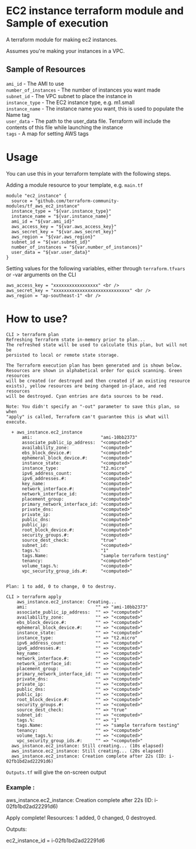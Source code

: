 # EC2 instance terraform module and Sample of execution

A terraform module for making ec2 instances.

Assumes you're making your instances in a VPC.

## Sample of Resources
`ami_id` - The AMI to use<br />
`number_of_instances` - The number of instances you want made<br />
`subnet_id` - The VPC subnet to place the instance in<br />
`instance_type` - The EC2 instance type, e.g. m1.small<br />
`instance_name` - The instance name you want, this is used to populate the Name tag<br />
`user_data` - The path to the user_data file. Terraform will include the contents of this file while launching the instance<br />
`tags` - A map for setting AWS tags<br /> 

# Usage

You can use this in your terraform template with the following steps.

Adding a module resource to your template, e.g. `main.tf`

    module "ec2_instance" {
      source = "github.com/terraform-community-modules/tf_aws_ec2_instance"
      instance_type = "${var.instance_type}"
      instance_name = "${var.instance_name}"
      ami_id = "${var.ami_id}"
      aws_access_key = "${var.aws_access_key}"
      aws_secret_key = "${var.aws_secret_key}"
      aws_region = "${var.aws_region}"
      subnet_id = "${var.subnet_id}"
      number_of_instances = "${var.number_of_instances}"
      user_data = "${var.user_data}"
    }

Setting values for the following variables, either through `terraform.tfvars` or -var arguments on the CLI<br />
      
    aws_access_key = "xxxxxxxxxxxxxxxxx" <br /> 
    aws_secret_key = "xxxxxxxxxxxxxxxxxxxxxxxxxxxxx" <br /> 
    aws_region = "ap-southeast-1" <br /> 


# How to use?

    CLI > terraform plan
    Refreshing Terraform state in-memory prior to plan...
    The refreshed state will be used to calculate this plan, but will not be
    persisted to local or remote state storage.

    The Terraform execution plan has been generated and is shown below.
    Resources are shown in alphabetical order for quick scanning. Green resources
    will be created (or destroyed and then created if an existing resource
    exists), yellow resources are being changed in-place, and red resources
    will be destroyed. Cyan entries are data sources to be read.

    Note: You didn't specify an "-out" parameter to save this plan, so when
    "apply" is called, Terraform can't guarantee this is what will execute.

      + aws_instance.ec2_instance
          ami:                          "ami-10bb2373"
          associate_public_ip_address:  "<computed>"
          availability_zone:            "<computed>"
          ebs_block_device.#:           "<computed>"
          ephemeral_block_device.#:     "<computed>"
          instance_state:               "<computed>"
          instance_type:                "t2.micro"
          ipv6_address_count:           "<computed>"
          ipv6_addresses.#:             "<computed>"
          key_name:                     "<computed>"
          network_interface.#:          "<computed>"
          network_interface_id:         "<computed>"
          placement_group:              "<computed>"
          primary_network_interface_id: "<computed>"
          private_dns:                  "<computed>"
          private_ip:                   "<computed>"
          public_dns:                   "<computed>"
          public_ip:                    "<computed>"
          root_block_device.#:          "<computed>"
          security_groups.#:            "<computed>"
          source_dest_check:            "true"
          subnet_id:                    "<computed>"
          tags.%:                       "1"
          tags.Name:                    "sample terraform testing"
          tenancy:                      "<computed>"
          volume_tags.%:                "<computed>"
          vpc_security_group_ids.#:     "<computed>"


    Plan: 1 to add, 0 to change, 0 to destroy.

    CLI > terraform apply
        aws_instance.ec2_instance: Creating...
        ami:                          "" => "ami-10bb2373"
        associate_public_ip_address:  "" => "<computed>"
        availability_zone:            "" => "<computed>"
        ebs_block_device.#:           "" => "<computed>"
        ephemeral_block_device.#:     "" => "<computed>"
        instance_state:               "" => "<computed>"
        instance_type:                "" => "t2.micro"
        ipv6_address_count:           "" => "<computed>"
        ipv6_addresses.#:             "" => "<computed>"
        key_name:                     "" => "<computed>"
        network_interface.#:          "" => "<computed>"
        network_interface_id:         "" => "<computed>"
        placement_group:              "" => "<computed>"
        primary_network_interface_id: "" => "<computed>"
        private_dns:                  "" => "<computed>"
        private_ip:                   "" => "<computed>"
        public_dns:                   "" => "<computed>"
        public_ip:                    "" => "<computed>"
        root_block_device.#:          "" => "<computed>"
        security_groups.#:            "" => "<computed>"
        source_dest_check:            "" => "true"
        subnet_id:                    "" => "<computed>"
        tags.%:                       "" => "1"
        tags.Name:                    "" => "sample terraform testing"
        tenancy:                      "" => "<computed>"
        volume_tags.%:                "" => "<computed>"
        vpc_security_group_ids.#:     "" => "<computed>"
      aws_instance.ec2_instance: Still creating... (10s elapsed)
      aws_instance.ec2_instance: Still creating... (20s elapsed)
      aws_instance.ec2_instance: Creation complete after 22s (ID: i-02fb1bd2ad22291d6)
  

`Outputs.tf` will give the on-screen output

### Example : 

aws_instance.ec2_instance: Creation complete after 22s (ID: i-02fb1bd2ad22291d6)

Apply complete! Resources: 1 added, 0 changed, 0 destroyed.

Outputs:

ec2_instance_id = i-02fb1bd2ad22291d6
